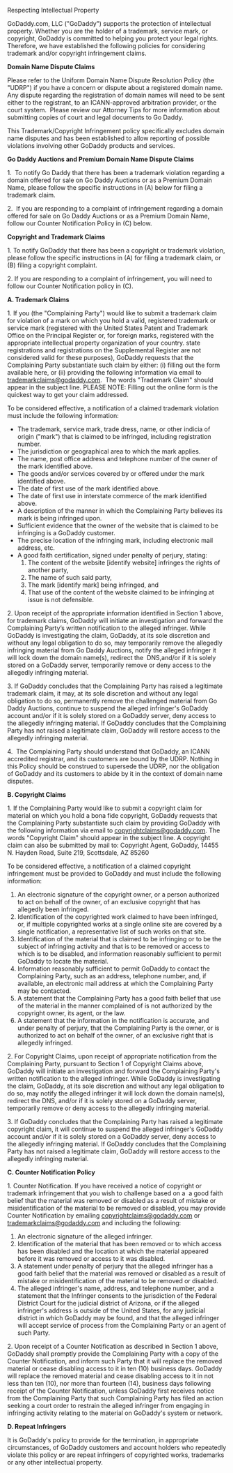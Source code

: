 Respecting Intellectual Property

GoDaddy.com, LLC ("GoDaddy") supports the protection of intellectual property. Whether you are the holder of a trademark, service mark, or copyright, GoDaddy is committed to helping you protect your legal rights. Therefore, we have established the following policies for considering trademark and/or copyright infringement claims.

**Domain Name Dispute Claims**

Please refer to the Uniform Domain Name Dispute Resolution Policy (the "UDRP") if you have a concern or dispute about a registered domain name. Any dispute regarding the registration of domain names will need to be sent either to the registrant, to an ICANN-approved arbitration provider, or the court system.  Please review our Attorney Tips for more information about submitting copies of court and legal documents to Go Daddy.

This Trademark/Copyright Infringement policy specifically excludes domain name disputes and has been established to allow reporting of possible violations involving other GoDaddy products and services.

**Go Daddy Auctions and Premium Domain Name Dispute Claims**

1.  To notify Go Daddy that there has been a trademark violation regarding a domain offered for sale on Go Daddy Auctions or as a Premium Domain Name, please follow the specific instructions in (A) below for filing a trademark claim.

2.  If you are responding to a complaint of infringement regarding a domain offered for sale on Go Daddy Auctions or as a Premium Domain Name, follow our Counter Notification Policy in (C) below.

**Copyright and Trademark Claims**

1\. To notify GoDaddy that there has been a copyright or trademark violation, please follow the specific instructions in (A) for filing a trademark claim, or (B) filing a copyright complaint.

2\. If you are responding to a complaint of infringement, you will need to follow our Counter Notification policy in (C).

**A. Trademark Claims**

1\. If you (the "Complaining Party") would like to submit a trademark claim for violation of a mark on which you hold a valid, registered trademark or service mark (registered with the United States Patent and Trademark Office on the Principal Register or, for foreign marks, registered with the appropriate intellectual property organization of your country. state registrations and registrations on the Supplemental Register are not considered valid for these purposes), GoDaddy requests that the Complaining Party substantiate such claim by either: (i) filling out the form available here, or (ii) providing the following information via email to trademarkclaims@godaddy.com.  The words "Trademark Claim" should appear in the subject line. PLEASE NOTE: Filling out the online form is the quickest way to get your claim addressed.

To be considered effective, a notification of a claimed trademark violation must include the following information:

*   The trademark, service mark, trade dress, name, or other indicia of origin ("mark") that is claimed to be infringed, including registration number.
*   The jurisdiction or geographical area to which the mark applies.
*   The name, post office address and telephone number of the owner of the mark identified above.
*   The goods and/or services covered by or offered under the mark identified above.
*   The date of first use of the mark identified above.
*   The date of first use in interstate commerce of the mark identified above.
*   A description of the manner in which the Complaining Party believes its mark is being infringed upon.
*   Sufficient evidence that the owner of the website that is claimed to be infringing is a GoDaddy customer.
*   The precise location of the infringing mark, including electronic mail address, etc.
*   A good faith certification, signed under penalty of perjury, stating:
    1.  The content of the website \[identify website\] infringes the rights of another party,
    2.  The name of such said party,
    3.  The mark \[identify mark\] being infringed, and
    4.  That use of the content of the website claimed to be infringing at issue is not defensible.

2\. Upon receipt of the appropriate information identified in Section 1 above, for trademark claims, GoDaddy will initiate an investigation and forward the Complaining Party’s written notification to the alleged infringer. While GoDaddy is investigating the claim, GoDaddy, at its sole discretion and without any legal obligation to do so, may temporarily remove the allegedly infringing material from Go Daddy Auctions, notify the alleged infringer it will lock down the domain name(s), redirect the  DNS,and/or if it is solely stored on a GoDaddy server, temporarily remove or deny access to the allegedly infringing material.

3\. If GoDaddy concludes that the Complaining Party has raised a legitimate trademark claim, it may, at its sole discretion and without any legal obligation to do so, permanently remove the challenged material from Go Daddy Auctions, continue to suspend the alleged infringer's GoDaddy account and/or if it is solely stored on a GoDaddy server, deny access to the allegedly infringing material. If GoDaddy concludes that the Complaining Party has not raised a legitimate claim, GoDaddy will restore access to the allegedly infringing material.

4.  The Complaining Party should understand that GoDaddy, an ICANN accredited registrar, and its customers are bound by the UDRP. Nothing in this Policy should be construed to supersede the UDRP, nor the obligation of GoDaddy and its customers to abide by it in the context of domain name disputes.

**B. Copyright Claims**

1\. If the Complaining Party would like to submit a copyright claim for material on which you hold a bona fide copyright, GoDaddy requests that the Complaining Party substantiate such claim by providing GoDaddy with the following information via email to copyrightclaims@godaddy.com. The words "Copyright Claim" should appear in the subject line. A copyright claim can also be submitted by mail to: Copyright Agent, GoDaddy, 14455 N. Hayden Road, Suite 219, Scottsdale, AZ 85260

To be considered effective, a notification of a claimed copyright infringement must be provided to GoDaddy and must include the following information:

1.  An electronic signature of the copyright owner, or a person authorized to act on behalf of the owner, of an exclusive copyright that has allegedly been infringed.
2.  Identification of the copyrighted work claimed to have been infringed, or, if multiple copyrighted works at a single online site are covered by a single notification, a representative list of such works on that site.
3.  Identification of the material that is claimed to be infringing or to be the subject of infringing activity and that is to be removed or access to which is to be disabled, and information reasonably sufficient to permit GoDaddy to locate the material.
4.  Information reasonably sufficient to permit GoDaddy to contact the Complaining Party, such as an address, telephone number, and, if available, an electronic mail address at which the Complaining Party may be contacted.
5.  A statement that the Complaining Party has a good faith belief that use of the material in the manner complained of is not authorized by the copyright owner, its agent, or the law.
6.  A statement that the information in the notification is accurate, and under penalty of perjury, that the Complaining Party is the owner, or is authorized to act on behalf of the owner, of an exclusive right that is allegedly infringed.

2\. For Copyright Claims, upon receipt of appropriate notification from the Complaining Party, pursuant to Section 1 of Copyright Claims above, GoDaddy will initiate an investigation and forward the Complaining Party's written notification to the alleged infringer. While GoDaddy is investigating the claim, GoDaddy, at its sole discretion and without any legal obligation to do so, may notify the alleged infringer it will lock down the domain name(s), redirect the DNS, and/or if it is solely stored on a GoDaddy server, temporarily remove or deny access to the allegedly infringing material.

3\. If GoDaddy concludes that the Complaining Party has raised a legitimate copyright claim, it will continue to suspend the alleged infringer's GoDaddy account and/or if it is solely stored on a GoDaddy server, deny access to the allegedly infringing material. If GoDaddy concludes that the Complaining Party has not raised a legitimate claim, GoDaddy will restore access to the allegedly infringing material.

**C. Counter Notification Policy**

1\. Counter Notification. If you have received a notice of copyright or trademark infringement that you wish to challenge based on a  a good faith belief that the material was removed or disabled as a result of mistake or misidentification of the material to be removed or disabled, you may provide Counter Notification by emailing copyrightclaims@godaddy.com or trademarkclaims@godaddy.com and including the following:

1.  An electronic signature of the alleged infringer.
2.  Identification of the material that has been removed or to which access has been disabled and the location at which the material appeared before it was removed or access to it was disabled.
3.  A statement under penalty of perjury that the alleged infringer has a good faith belief that the material was removed or disabled as a result of mistake or misidentification of the material to be removed or disabled.
4.  The alleged infringer's name, address, and telephone number, and a statement that the Infringer consents to the jurisdiction of the Federal District Court for the judicial district of Arizona, or if the alleged infringer's address is outside of the United States, for any judicial district in which GoDaddy may be found, and that the alleged infringer will accept service of process from the Complaining Party or an agent of such Party.

2\. Upon receipt of a Counter Notification as described in Section 1 above, GoDaddy shall promptly provide the Complaining Party with a copy of the Counter Notification, and inform such Party that it will replace the removed material or cease disabling access to it in ten (10) business days. GoDaddy will replace the removed material and cease disabling access to it in not less than ten (10), nor more than fourteen (14), business days following receipt of the Counter Notification, unless GoDaddy first receives notice from the Complaining Party that such Complaining Party has filed an action seeking a court order to restrain the alleged infringer from engaging in infringing activity relating to the material on GoDaddy's system or network.

**D. Repeat Infringers**

It is GoDaddy's policy to provide for the termination, in appropriate circumstances, of GoDaddy customers and account holders who repeatedly violate this policy or are repeat infringers of copyrighted works, trademarks or any other intellectual property.